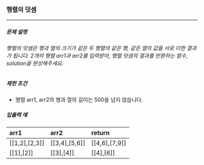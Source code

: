 ### 행렬의 덧셈

***

##### 문제 설명
###### 행렬의 덧셈은 행과 열의 크기가 같은 두 행렬의 같은 행, 같은 열의 값을 서로 더한 결과가 됩니다. 2개의 행렬 arr1과 arr2를 입력받아, 행렬 덧셈의 결과를 반환하는 함수, solution을 완성해주세요.

##### 제한 조건
* 행렬 arr1, arr2의 행과 열의 길이는 500을 넘지 않습니다.

##### 입출력 예
arr1	        |arr2         |	return      |
|:--          |:--          |:--
[[1,2],[2,3]]	|[[3,4],[5,6]]|[[4,6],[7,9]]|
[[1],[2]]     |	[[3],[4]]	  |[[4],[6]]    |

